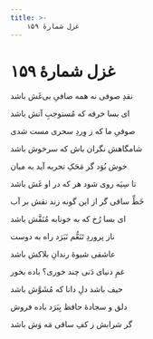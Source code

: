 ```yaml
---
title: >-
    غزل شمارهٔ ۱۵۹
---
```

# غزل شمارهٔ ۱۵۹

<div class="b" id="bn1"><div class="m1"><p>نقدِ صوفی نه همه صافیِ بی‌غَش باشد</p></div>
<div class="m2"><p>ای بسا خرقه که مُستوجبِ آتش باشد</p></div></div>
<div class="b" id="bn2"><div class="m1"><p>صوفیِ ما که ز وِردِ سحری مست شدی</p></div>
<div class="m2"><p>شامگاهش نگران باش که سرخوش باشد</p></div></div>
<div class="b" id="bn3"><div class="m1"><p>خوش بُوَد گر مَحَکِ تجربه آید به میان</p></div>
<div class="m2"><p>تا سِیَه روی شود هر که در او غَش باشد</p></div></div>
<div class="b" id="bn4"><div class="m1"><p>خَطِّ ساقی گر از این گونه زند نقش بر آب</p></div>
<div class="m2"><p>ای بسا رُخ که به خونابه مُنَقَّش باشد</p></div></div>
<div class="b" id="bn5"><div class="m1"><p>ناز پروردِ تَنَعُّم نَبَرَد راه به دوست</p></div>
<div class="m2"><p>عاشقی شیوهٔ رندانِ بلاکش باشد</p></div></div>
<div class="b" id="bn6"><div class="m1"><p>غمِ دنیای دَنی چند خوری؟ باده بخور</p></div>
<div class="m2"><p>حیف باشد دلِ دانا که مُشَوَّش باشد</p></div></div>
<div class="b" id="bn7"><div class="m1"><p>دلق و سجادهٔ حافظ بِبَرَد باده فروش</p></div>
<div class="m2"><p>گر شرابش ز کفِ ساقی مَه وَش باشد</p></div></div>